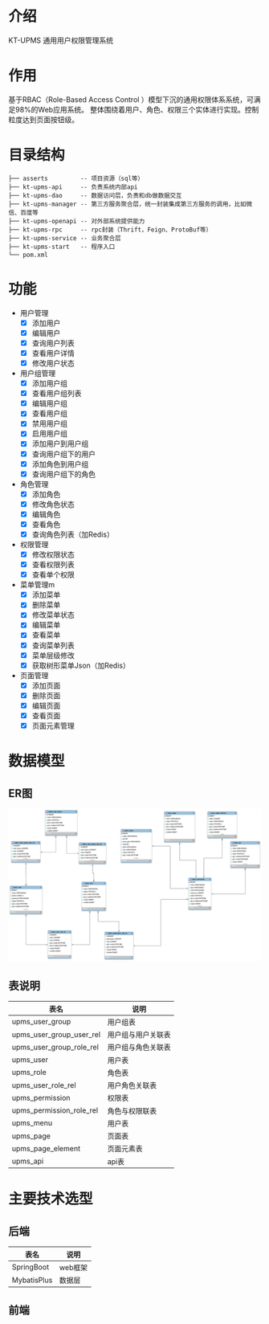 # 介绍
KT-UPMS 通用用户权限管理系统

# 作用
基于RBAC（Role-Based Access Control ）模型下沉的通用权限体系系统，可满足98%的Web应用系统。
整体围绕着用户、角色、权限三个实体进行实现。控制粒度达到页面按钮级。

# 目录结构

```
├── asserts         -- 项目资源（sql等）
├── kt-upms-api     -- 负责系统内部api
├── kt-upms-dao     -- 数据访问层，负责和db做数据交互
├── kt-upms-manager -- 第三方服务聚合层，统一封装集成第三方服务的调用，比如微信、百度等
├── kt-upms-openapi -- 对外部系统提供能力
├── kt-upms-rpc     -- rpc封装（Thrift，Feign、ProtoBuf等） 
├── kt-upms-service -- 业务聚合层
├── kt-upms-start   -- 程序入口
└── pom.xml

```

# 功能
- 用户管理
	- [x] 添加用户
	- [x] 编辑用户
	- [x] 查询用户列表
	- [x] 查看用户详情
	- [x] 修改用户状态

- 用户组管理
	- [x] 添加用户组
	- [x] 查看用户组列表
	- [x] 编辑用户组
	- [x] 查看用户组
	- [x] 禁用用户组
	- [x] 启用用户组
	- [x] 添加用户到用户组
	- [x] 查询用户组下的用户
	- [x] 添加角色到用户组
	- [x] 查询用户组下的角色
  
- 角色管理
	- [x] 添加角色
	- [x] 修改角色状态
	- [x] 编辑角色
	- [x] 查看角色
	- [x] 查询角色列表（加Redis）

- 权限管理
	- [x] 修改权限状态
	- [x] 查看权限列表
	- [x] 查看单个权限

- 菜单管理m
	- [x] 添加菜单
	- [x] 删除菜单
	- [x] 修改菜单状态
	- [x] 编辑菜单
	- [x] 查看菜单
	- [x] 查询菜单列表
	- [x] 菜单层级修改
	- [x] 获取树形菜单Json（加Redis）
	
- 页面管理
	- [x] 添加页面
	- [x] 删除页面
	- [x] 编辑页面 
	- [x] 查看页面
	- [x] 页面元素管理
	
# 数据模型

## ER图
![](asserts/kt-upms-er.png)

## 表说明

| 表名  | 说明 |
| ----- | ---- |
| upms_user_group | 用户组表 |
| upms_user_group_user_rel | 用户组与用户关联表 |
| upms_user_group_role_rel | 用户组与角色关联表 |
| upms_user | 用户表 |
| upms_role | 角色表 |
| upms_user_role_rel | 用户角色关联表 |
| upms_permission | 权限表 |
| upms_permission_role_rel | 角色与权限联表 |
| upms_menu | 用户表 |
| upms_page | 页面表 |
| upms_page_element | 页面元素表 |
| upms_api | api表 |

# 主要技术选型

## 后端

| 表名  | 说明 |
| ----- | ---- |
| SpringBoot | web框架 |
| MybatisPlus | 数据层 |

## 前端